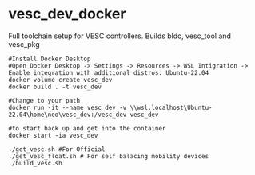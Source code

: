 # vesc_dev_docker
Full toolchain setup for VESC controllers. Builds bldc, vesc_tool and vesc_pkg

```
#Install Docker Desktop
#Open Docker Desktop -> Settings -> Resources -> WSL Intigration -> Enable integration with additional distros: Ubuntu-22.04
docker volume create vesc_dev
docker build . -t vesc_dev   

#Change to your path
docker run -it --name vesc_dev -v \\wsl.localhost\Ubuntu-22.04\home\neo\vesc_dev:/vesc_dev vesc_dev

#to start back up and get into the container
docker start -ia vesc_dev

./get_vesc.sh #For Official
./get_vesc_float.sh # For self balacing mobility devices
./build_vesc.sh
```
